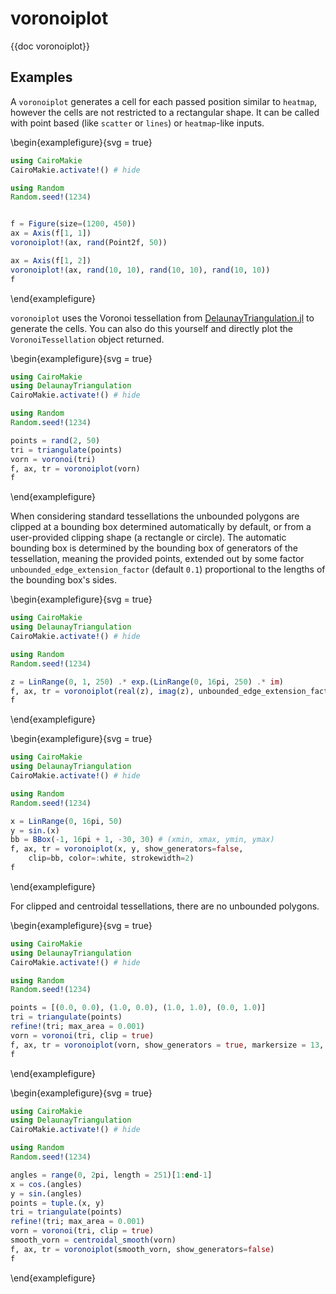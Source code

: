 # voronoiplot

{{doc voronoiplot}}

## Examples

A `voronoiplot` generates a cell for each passed position similar to `heatmap`,
however the cells are not restricted to a rectangular shape. It can be called with
point based (like `scatter` or `lines`) or `heatmap`-like inputs.

\begin{examplefigure}{svg = true}

```julia
using CairoMakie
CairoMakie.activate!() # hide

using Random
Random.seed!(1234)


f = Figure(size=(1200, 450))
ax = Axis(f[1, 1])
voronoiplot!(ax, rand(Point2f, 50))

ax = Axis(f[1, 2])
voronoiplot!(ax, rand(10, 10), rand(10, 10), rand(10, 10))
f
```

\end{examplefigure}

`voronoiplot` uses the Voronoi tessellation from
[DelaunayTriangulation.jl](https://github.com/DanielVandH/DelaunayTriangulation.jl)
to generate the cells. You can also do this yourself and directly plot the
`VoronoiTessellation` object returned.

\begin{examplefigure}{svg = true}

```julia
using CairoMakie
using DelaunayTriangulation
CairoMakie.activate!() # hide

using Random
Random.seed!(1234)

points = rand(2, 50)
tri = triangulate(points)
vorn = voronoi(tri)
f, ax, tr = voronoiplot(vorn)
f
```

\end{examplefigure}

When considering standard tessellations the unbounded polygons are clipped at a bounding box determined automatically by default, or from a user-provided clipping shape (a rectangle or circle).
The automatic bounding box is determined by the bounding box of generators of the tessellation, meaning the provided points, extended out by some factor `unbounded_edge_extension_factor` (default `0.1`) proportional to the lengths of the bounding box's sides.

\begin{examplefigure}{svg = true}

```julia
using CairoMakie
using DelaunayTriangulation
CairoMakie.activate!() # hide

using Random
Random.seed!(1234)

z = LinRange(0, 1, 250) .* exp.(LinRange(0, 16pi, 250) .* im)
f, ax, tr = voronoiplot(real(z), imag(z), unbounded_edge_extension_factor = 0.4, markersize = 7)
f
```

\end{examplefigure}

\begin{examplefigure}{svg = true}

```julia
using CairoMakie
using DelaunayTriangulation
CairoMakie.activate!() # hide

using Random
Random.seed!(1234)

x = LinRange(0, 16pi, 50)
y = sin.(x)
bb = BBox(-1, 16pi + 1, -30, 30) # (xmin, xmax, ymin, ymax)
f, ax, tr = voronoiplot(x, y, show_generators=false,
    clip=bb, color=:white, strokewidth=2)
f
```

\end{examplefigure}

For clipped and centroidal tessellations, there are no unbounded polygons.

\begin{examplefigure}{svg = true}

```julia
using CairoMakie
using DelaunayTriangulation
CairoMakie.activate!() # hide

using Random
Random.seed!(1234)

points = [(0.0, 0.0), (1.0, 0.0), (1.0, 1.0), (0.0, 1.0)]
tri = triangulate(points)
refine!(tri; max_area = 0.001)
vorn = voronoi(tri, clip = true)
f, ax, tr = voronoiplot(vorn, show_generators = true, markersize = 13, marker = 'x')
f
```

\end{examplefigure}

\begin{examplefigure}{svg = true}

```julia
using CairoMakie
using DelaunayTriangulation
CairoMakie.activate!() # hide

using Random
Random.seed!(1234)

angles = range(0, 2pi, length = 251)[1:end-1]
x = cos.(angles)
y = sin.(angles)
points = tuple.(x, y)
tri = triangulate(points)
refine!(tri; max_area = 0.001)
vorn = voronoi(tri, clip = true)
smooth_vorn = centroidal_smooth(vorn)
f, ax, tr = voronoiplot(smooth_vorn, show_generators=false)
f
```

\end{examplefigure}
